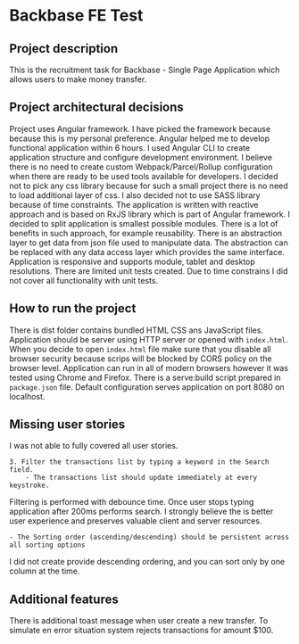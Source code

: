 # Backbase FE Test

## Project description

This is the recruitment task for Backbase - Single Page Application which allows users to make money transfer.

## Project architectural decisions

Project uses Angular framework. I have picked the framework because because this is my personal preference. Angular helped me to develop functional application within 6 hours. I used Angular CLI to create application structure and configure development environment. I believe there is no need to create custom Webpack/Parcel/Rollup configuration when there are ready to be used tools available for developers. I decided not to pick any css library because for such a small project there is no need to load additional layer of css. I also decided not to use SASS library because of time constraints. The application is written with reactive approach and is based on RxJS library which is part of Angular framework. I decided to split application is smallest possible modules. There is a lot of benefits in such approach, for example reusability. There is an abstraction layer to get data from json file used to manipulate data. The abstraction can be replaced with any data access layer which provides the same interface. Application is responsive and supports module, tablet and desktop resolutions. There are limited unit tests created. Due to time constrains I did not cover all functionality with unit tests.

## How to run the project

There is dist folder contains bundled HTML CSS ans JavaScript files. Application should be server using HTTP server or opened with `index.html`. When you decide to open `index.html` file make sure that you disable all browser security because scrips will be blocked by CORS policy on the browser level. Application can run in all of modern browsers however it was tested using Chrome and Firefox.
There is a serve:build script prepared in `package.json` file. Default configuration serves application on port 8080 on localhost.

## Missing user stories

I was not able to fully covered all user stories.
```
3. Filter the transactions list by typing a keyword in the Search field.
    - The transactions list should update immediately at every keystroke.
```
Filtering is performed with debounce time. Once user stops typing application after 200ms performs search. I strongly believe the is better user experience and preserves valuable client and server resources.
```
- The Sorting order (ascending/descending) should be persistent across all sorting options
```
I did not create provide descending ordering, and you can sort only by one column at the time.

## Additional features

There is additional toast message when user create a new transfer. To simulate en error situation system rejects transactions for amount $100.
